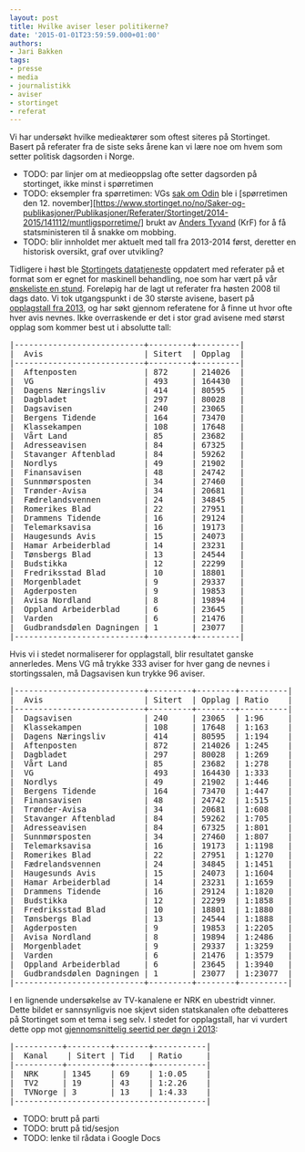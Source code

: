 ```yaml
---
layout: post
title: Hvilke aviser leser politikerne?
date: '2015-01-01T23:59:59.000+01:00'
authors:
- Jari Bakken
tags:
- presse
- media
- journalistikk
- aviser
- stortinget
- referat
---
```



Vi har undersøkt hvilke medieaktører som oftest siteres på Stortinget. Basert på referater fra de siste seks årene kan vi lære noe om hvem som setter politisk dagsorden i Norge.

* TODO: par linjer om at medieoppslag ofte setter dagsorden på stortinget, ikke minst i spørretimen
* TODO: eksempler fra spørretimen: VGs [sak om Odin](http://www.vg.no/spesial/2014/odin/) ble i [spørretimen den 12. november][https://www.stortinget.no/no/Saker-og-publikasjoner/Publikasjoner/Referater/Stortinget/2014-2015/141112/muntligsporretime/] brukt av [Anders Tyvand](https://www.holderdeord.no/representatives/aty) (KrF) for å få statsministeren til å snakke om mobbing.
* TODO: blir innholdet mer aktuelt med tall fra 2013-2014 først, deretter en historisk oversikt, graf over utvikling?


Tidligere i høst ble [Stortingets datatjeneste][2] oppdatert med referater på et format som er egnet for maskinell behandling, noe som har vært på vår [ønskeliste en stund](http://blog.holderdeord.no/2013/10/24/nskeliste-til-stortinget/). Foreløpig har de lagt ut referater fra høsten 2008 til dags dato. Vi tok utgangspunkt i de 30 største avisene, basert på [opplagstall fra 2013][1], og har søkt gjennom referatene for å finne ut hvor ofte hver avis nevnes. Ikke overraskende er det i stor grad avisene med størst opplag som kommer best ut i absolutte tall:

<pre>
|---------------------------+---------+---------|
|  Avis                     | Sitert  | Opplag  |
|---------------------------+---------+---------|
|  Aftenposten              | 872     | 214026  |
|  VG                       | 493     | 164430  |
|  Dagens Næringsliv        | 414     | 80595   |
|  Dagbladet                | 297     | 80028   |
|  Dagsavisen               | 240     | 23065   |
|  Bergens Tidende          | 164     | 73470   |
|  Klassekampen             | 108     | 17648   |
|  Vårt Land                | 85      | 23682   |
|  Adresseavisen            | 84      | 67325   |
|  Stavanger Aftenblad      | 84      | 59262   |
|  Nordlys                  | 49      | 21902   |
|  Finansavisen             | 48      | 24742   |
|  Sunnmørsposten           | 34      | 27460   |
|  Trønder-Avisa            | 34      | 20681   |
|  Fædrelandsvennen         | 24      | 34845   |
|  Romerikes Blad           | 22      | 27951   |
|  Drammens Tidende         | 16      | 29124   |
|  Telemarksavisa           | 16      | 19173   |
|  Haugesunds Avis          | 15      | 24073   |
|  Hamar Arbeiderblad       | 14      | 23231   |
|  Tønsbergs Blad           | 13      | 24544   |
|  Budstikka                | 12      | 22299   |
|  Fredriksstad Blad        | 10      | 18801   |
|  Morgenbladet             | 9       | 29337   |
|  Agderposten              | 9       | 19853   |
|  Avisa Nordland           | 8       | 19894   |
|  Oppland Arbeiderblad     | 6       | 23645   |
|  Varden                   | 6       | 21476   |
|  Gudbrandsdølen Dagningen | 1       | 23077   |
|---------------------------+---------+---------|
</pre>

Hvis vi i stedet normaliserer for opplagstall, blir resultatet ganske annerledes. Mens VG må trykke 333 aviser for hver gang de nevnes i stortingssalen, må Dagsavisen kun trykke 96 aviser.

<pre>
|---------------------------+---------+--------+----------|
|  Avis                     | Sitert  | Opplag | Ratio    |
|---------------------------+---------+--------+----------|
|  Dagsavisen               | 240     | 23065  | 1:96     |
|  Klassekampen             | 108     | 17648  | 1:163    |
|  Dagens Næringsliv        | 414     | 80595  | 1:194    |
|  Aftenposten              | 872     | 214026 | 1:245    |
|  Dagbladet                | 297     | 80028  | 1:269    |
|  Vårt Land                | 85      | 23682  | 1:278    |
|  VG                       | 493     | 164430 | 1:333    |
|  Nordlys                  | 49      | 21902  | 1:446    |
|  Bergens Tidende          | 164     | 73470  | 1:447    |
|  Finansavisen             | 48      | 24742  | 1:515    |
|  Trønder-Avisa            | 34      | 20681  | 1:608    |
|  Stavanger Aftenblad      | 84      | 59262  | 1:705    |
|  Adresseavisen            | 84      | 67325  | 1:801    |
|  Sunnmørsposten           | 34      | 27460  | 1:807    |
|  Telemarksavisa           | 16      | 19173  | 1:1198   |
|  Romerikes Blad           | 22      | 27951  | 1:1270   |
|  Fædrelandsvennen         | 24      | 34845  | 1:1451   |
|  Haugesunds Avis          | 15      | 24073  | 1:1604   |
|  Hamar Arbeiderblad       | 14      | 23231  | 1:1659   |
|  Drammens Tidende         | 16      | 29124  | 1:1820   |
|  Budstikka                | 12      | 22299  | 1:1858   |
|  Fredriksstad Blad        | 10      | 18801  | 1:1880   |
|  Tønsbergs Blad           | 13      | 24544  | 1:1888   |
|  Agderposten              | 9       | 19853  | 1:2205   |
|  Avisa Nordland           | 8       | 19894  | 1:2486   |
|  Morgenbladet             | 9       | 29337  | 1:3259   |
|  Varden                   | 6       | 21476  | 1:3579   |
|  Oppland Arbeiderblad     | 6       | 23645  | 1:3940   |
|  Gudbrandsdølen Dagningen | 1       | 23077  | 1:23077  |
|---------------------------+---------+--------+----------|
</pre>

I en lignende undersøkelse av TV-kanalene er NRK en ubestridt vinner. Dette bildet er sannsynligvis noe skjevt siden statskanalen ofte debatteres på Stortinget som et tema i seg selv. I stedet for opplagstall, har vi vurdert dette opp mot [gjennomsnittelig seertid per døgn i 2013][3]:

<pre>
|----------+---------+-------+-----------|
|  Kanal    | Sitert | Tid   | Ratio     |
|----------+---------+-------+-----------|
|  NRK     | 1345    | 69    | 1:0.05    |
|  TV2     | 19      | 43    | 1:2.26    |
|  TVNorge | 3       | 13    | 1:4.33    |
|----------------------------------------|
</pre>

* TODO: brutt på parti
* TODO: brutt på tid/sesjon
* TODO: lenke til rådata i Google Docs

[1]: http://medienorge.uib.no/?cat=statistikk&page=avis&queryID=190
[2]: http://data.stortinget.no/
[3]: http://www.medienorge.uib.no/statistikk/medium/tv/219
